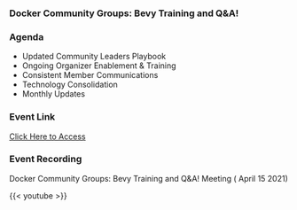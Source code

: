 ### Docker Community Groups: Bevy Training and Q&A! 

### Agenda

- Updated Community Leaders Playbook
- Ongoing Organizer Enablement & Training
- Consistent Member Communications
- Technology Consolidation
- Monthly Updates

### Event Link

[Click Here to Access](https://events.docker.com/events/details/docker-docker-community-leaders-presents-docker-community-groups-bevy-training-and-qa/)


### Event Recording

<div class="-bg-primary p-3 display-4">Docker Community Groups: Bevy Training and Q&A!  Meeting ( April 15 2021)</div>

{{< youtube  >}}


